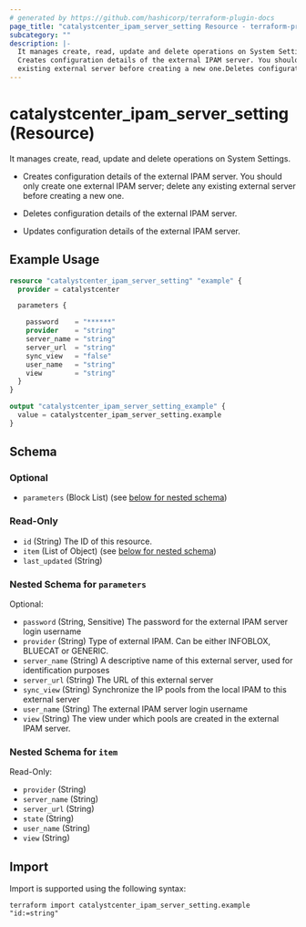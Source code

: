 ```yaml
---
# generated by https://github.com/hashicorp/terraform-plugin-docs
page_title: "catalystcenter_ipam_server_setting Resource - terraform-provider-catalystcenter"
subcategory: ""
description: |-
  It manages create, read, update and delete operations on System Settings.
  Creates configuration details of the external IPAM server. You should only create one external IPAM server; delete any
  existing external server before creating a new one.Deletes configuration details of the external IPAM server.Updates configuration details of the external IPAM server.
---
```


# catalystcenter_ipam_server_setting (Resource)

It manages create, read, update and delete operations on System Settings.

- Creates configuration details of the external IPAM server. You should only create one external IPAM server; delete any
existing external server before creating a new one.

- Deletes configuration details of the external IPAM server.

- Updates configuration details of the external IPAM server.

## Example Usage

```terraform
resource "catalystcenter_ipam_server_setting" "example" {
  provider = catalystcenter

  parameters {

    password    = "******"
    provider    = "string"
    server_name = "string"
    server_url  = "string"
    sync_view   = "false"
    user_name   = "string"
    view        = "string"
  }
}

output "catalystcenter_ipam_server_setting_example" {
  value = catalystcenter_ipam_server_setting.example
}
```

<!-- schema generated by tfplugindocs -->
## Schema

### Optional

- `parameters` (Block List) (see [below for nested schema](#nestedblock--parameters))

### Read-Only

- `id` (String) The ID of this resource.
- `item` (List of Object) (see [below for nested schema](#nestedatt--item))
- `last_updated` (String)

<a id="nestedblock--parameters"></a>
### Nested Schema for `parameters`

Optional:

- `password` (String, Sensitive) The password for the external IPAM server login username
- `provider` (String) Type of external IPAM. Can be either INFOBLOX, BLUECAT or GENERIC.
- `server_name` (String) A descriptive name of this external server, used for identification purposes
- `server_url` (String) The URL of this external server
- `sync_view` (String) Synchronize the IP pools from the local IPAM to this external server
- `user_name` (String) The external IPAM server login username
- `view` (String) The view under which pools are created in the external IPAM server.


<a id="nestedatt--item"></a>
### Nested Schema for `item`

Read-Only:

- `provider` (String)
- `server_name` (String)
- `server_url` (String)
- `state` (String)
- `user_name` (String)
- `view` (String)

## Import

Import is supported using the following syntax:

```shell
terraform import catalystcenter_ipam_server_setting.example "id:=string"
```
